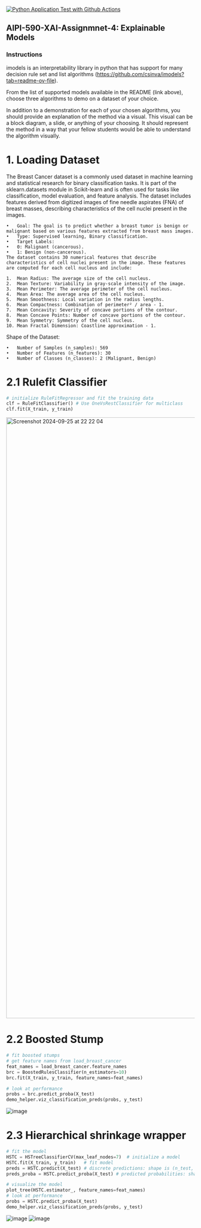 [![Python Application Test with Github Actions](https://github.com/BobZhang26/Bob_PythonTemplate1/actions/workflows/cicd.yml/badge.svg)](https://github.com/BobZhang26/Bob_PythonTemplate1/actions/workflows/cicd.yml)
## AIPI-590-XAI-Assignmnet-4: Explainable Models
### Instructions
imodels is an interpretability library in python that has support for many decision rule set and list algorithms (https://github.com/csinva/imodels?tab=readme-ov-file). 

From the list of supported models available in the README (link above), choose three algorithms to demo on a dataset of your choice. 

In addition to a demonstration for each of your chosen algorithms, you should provide an explanation of the method via a visual. This visual can be a block diagram, a slide, or anything of your choosing. It should represent the method in a way that your fellow students would be able to understand the algorithm visually.

# 1. Loading Dataset
The Breast Cancer dataset is a commonly used dataset in machine learning and statistical research for binary classification tasks. It is part of the sklearn.datasets module in Scikit-learn and is often used for tasks like classification, model evaluation, and feature analysis. The dataset includes features derived from digitized images of fine needle aspirates (FNA) of breast masses, describing characteristics of the cell nuclei present in the images.


	•	Goal: The goal is to predict whether a breast tumor is benign or malignant based on various features extracted from breast mass images.
	•	Type: Supervised learning, Binary classification.
	•	Target Labels:
	•	0: Malignant (cancerous).
	•	1: Benign (non-cancerous).
	The dataset contains 30 numerical features that describe characteristics of cell nuclei present in the image. These features are computed for each cell nucleus and include:

	1.	Mean Radius: The average size of the cell nucleus.
	2.	Mean Texture: Variability in gray-scale intensity of the image.
	3.	Mean Perimeter: The average perimeter of the cell nucleus.
	4.	Mean Area: The average area of the cell nucleus.
	5.	Mean Smoothness: Local variation in the radius lengths.
	6.	Mean Compactness: Combination of perimeter² / area - 1.
	7.	Mean Concavity: Severity of concave portions of the contour.
	8.	Mean Concave Points: Number of concave portions of the contour.
	9.	Mean Symmetry: Symmetry of the cell nucleus.
	10.	Mean Fractal Dimension: Coastline approximation - 1.
Shape of the Dataset:

	•	Number of Samples (n_samples): 569
	•	Number of Features (n_features): 30
	•	Number of Classes (n_classes): 2 (Malignant, Benign)

# 2.1 Rulefit Classifier
```python
# initialize RuleFitRegressor and fit the training data
clf = RuleFitClassifier() # Use OneVsRestClassifier for multiclass
clf.fit(X_train, y_train)
```
<img width="1601" alt="Screenshot 2024-09-25 at 22 22 04" src="https://github.com/user-attachments/assets/4c59edd9-7d82-478b-8841-e70173e9cd21">

# 2.2 Boosted Stump
```python
# fit boosted stumps
# get feature names from load_breast_cancer
feat_names = load_breast_cancer.feature_names
brc = BoostedRulesClassifier(n_estimators=10)
brc.fit(X_train, y_train, feature_names=feat_names)

# look at performance
probs = brc.predict_proba(X_test)
demo_helper.viz_classification_preds(probs, y_test)

```
![image](https://github.com/user-attachments/assets/6b8d797c-5c56-4969-92c4-124776e22e67)

# 2.3 Hierarchical shrinkage wrapper
```python
# fit the model
HSTC = HSTreeClassifierCV(max_leaf_nodes=7)  # initialize a model
HSTC.fit(X_train, y_train)   # fit model
preds = HSTC.predict(X_test) # discrete predictions: shape is (n_test, 1)
preds_proba = HSTC.predict_proba(X_test) # predicted probabilities: shape is (n_test, n_classes)

# visualize the model
plot_tree(HSTC.estimator_, feature_names=feat_names)
# look at performance
probs = HSTC.predict_proba(X_test)
demo_helper.viz_classification_preds(probs, y_test)
```
![image](https://github.com/user-attachments/assets/e4626df2-512b-491b-896b-db180434e528)
![image](https://github.com/user-attachments/assets/65bab5b6-cb85-4a44-8be8-475e7b65d562)





